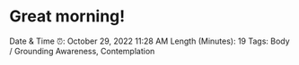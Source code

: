 # Great morning!

Date & Time ⏰: October 29, 2022 11:28 AM
Length (Minutes): 19
Tags: Body / Grounding Awareness, Contemplation